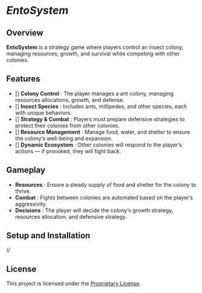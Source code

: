 # _EntoSystem_

## Overview

__EntoSystem__ is a strategy game where players control an insect colony, managing resources, growth, and survival while competing with other colonies.



## Features

- [] __Colony Control__			:  The player manages a ant colony, managing resources allocations, growth, and defense.
- [] __Insect Species__			:  Includes ants, millipedes, and other species, each with unique behaviors.
- [] __Strategy & Combat__		:  Players must prepare defensive strategies to protect their colonies from other colonies.
- [] __Resource Management__		:  Manage food, water, and shelter to ensure the colony‘s well-being and expansion.
- [] __Dynamic Ecosystem__		:  Other colonies will respond to the player‘s  actions — if provoked, they will fight back.



## Gameplay

- __Resources__		:  Ensure a steady supply of food and shelter for the colony to thrive.
- __Combat__		:  Fights between colonies are automated based on the player‘s aggressivity.
- __Decisions__		:  The player will decide the colony‘s growth strategy, resources allocation, and defensive strategy.



## Setup and Installation

// 



## License

This project is licensed under the [Proprietary License](LICENSE).
